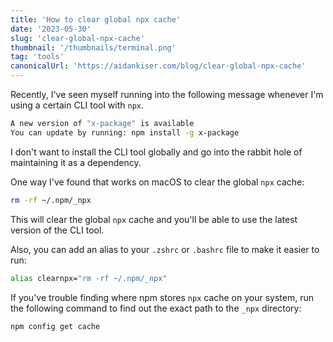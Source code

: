 ```yaml
---
title: 'How to clear global npx cache'
date: '2023-05-30'
slug: 'clear-global-npx-cache'
thumbnail: '/thumbnails/terminal.png'
tag: 'tools'
canonicalUrl: 'https://aidankiser.com/blog/clear-global-npx-cache'
---
```


Recently, I've seen myself running into the following message whenever I'm using a certain CLI tool with `npx`.

```bash
A new version of "x-package" is available
You can update by running: npm install -g x-package
```

I don't want to install the CLI tool globally and go into the rabbit hole of maintaining it as a dependency.

One way I've found that works on macOS to clear the global `npx` cache:

```bash
rm -rf ~/.npm/_npx
```

This will clear the global `npx` cache and you'll be able to use the latest version of the CLI tool.

Also, you can add an alias to your `.zshrc` or `.bashrc` file to make it easier to run:

```bash
alias clearnpx="rm -rf ~/.npm/_npx"
```

If you've trouble finding where npm stores `npx` cache on your system, run the following command to find out the exact path to the `_npx` directory:

```bash
npm config get cache
```
